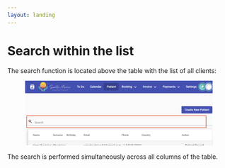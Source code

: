 ```yaml
---
layout: landing
---
```


# Search within the list

The search function is located above the table with the list of all clients:

<figure><img src="../../../.gitbook/assets/Screenshot 2023-05-24 at 18.46.03.png" alt=""><figcaption></figcaption></figure>

The search is performed simultaneously across all columns of the table.
